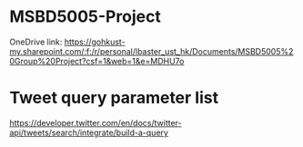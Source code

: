 # MSBD5005-Project
OneDrive link: https://gohkust-my.sharepoint.com/:f:/r/personal/lbaster_ust_hk/Documents/MSBD5005%20Group%20Project?csf=1&web=1&e=MDHU7o

# Tweet query parameter list
https://developer.twitter.com/en/docs/twitter-api/tweets/search/integrate/build-a-query
